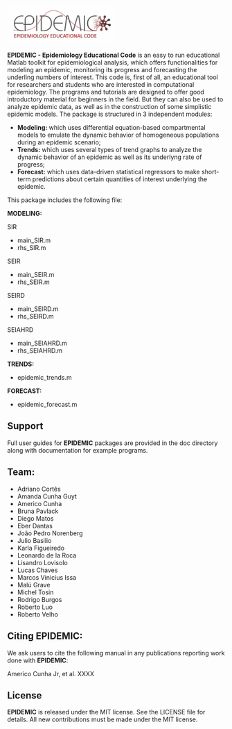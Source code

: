 <img src="logo/EPIDEMIC.png" width="50%">

**EPIDEMIC - Epidemiology Educational Code** is an easy to run educational Matlab toolkit for epidemiological analysis, which offers functionalities for modeling an epidemic, monitoring its progress and forecasting the underling numbers of interest. This code is, first of all, an educational tool for researchers and students who are interested in computational epidemiology. The programs and tutorials are designed to offer good introductory material for beginners in the field. But they can also be used to analyze epidemic data, as well as in the construction of some simplistic epidemic models. The package is structured in 3 independent modules:
- **Modeling:** which uses differential equation-based compartmental models to emulate the dynamic behavior of homogeneous populations during an epidemic scenario;
- **Trends:** which uses several types of trend graphs to analyze the dynamic behavior of an epidemic as well as its underlyng rate of progress;
- **Forecast:** which uses data-driven statistical regressors to make short-term predictions about certain quantities of interest underlying the epidemic.


This package includes the following file:

**MODELING:**

SIR
- main_SIR.m
- rhs_SIR.m 

SEIR
- main_SEIR.m
- rhs_SEIR.m 

SEIRD
- main_SEIRD.m
- rhs_SEIRD.m 

SEIAHRD
- main_SEIAHRD.m
- rhs_SEIAHRD.m 

**TRENDS:**
- epidemic_trends.m

**FORECAST:**
- epidemic_forecast.m


## Support

Full user guides for **EPIDEMIC** packages are provided in the doc directory along with documentation for example programs.

## Team:

- Adriano Cortês
- Amanda Cunha Guyt
- Americo Cunha
- Bruna Pavlack
- Diego Matos
- Eber Dantas
- João Pedro Norenberg
- Julio Basilio
- Karla Figueiredo
- Leonardo de la Roca
- Lisandro Lovisolo
- Lucas Chaves
- Marcos Vinicius Issa
- Malú Grave
- Michel Tosin
- Rodrigo Burgos
- Roberto Luo
- Roberto Velho

## Citing EPIDEMIC:

We ask users to cite the following manual in any publications reporting work done with **EPIDEMIC**:

Americo Cunha Jr, et al. XXXX

## License

**EPIDEMIC** is released under the MIT license. See the LICENSE file for details. All new contributions must be made under the MIT license.
